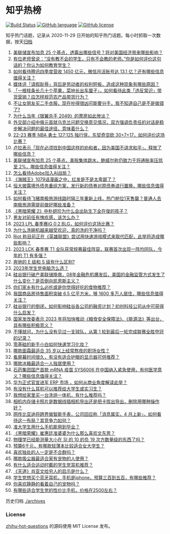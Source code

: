 # 知乎热榜
[![Build Status](https://github.com/ToWeLong/zhihu-hot-questions/workflows/CI/badge.svg)](https://github.com/ToWeLong/zhihu-hot-questions/actions)
[![GitHub language](https://img.shields.io/badge/language-golang-orange.svg)](https://golang.org/)
[![GitHub license](https://img.shields.io/github/license/ToWeLong/zhihu-hot-questions)](https://github.com/ToWeLong/zhihu-hot-questions/blob/main/LICENSE)

知乎热门话题，记录从 2020-11-29 日开始的知乎热门话题。每小时抓取一次数据，按天[归档](./archives)

<!-- BEGIN -->

1. [美联储宣布加息 25 个基点，透露出哪些信号？将对美国经济带来哪些影响？](https://www.zhihu.com/question/591337909)
1. [有位老师曾说：“没有教不会的学生，只有不会教的老师。”你是如何评价这句话的？你认为如何教育学生？](https://www.zhihu.com/question/590620119)
1. [如何看待腾讯四季度营收 1450 亿元，微信月活账号达 13.1 亿？还有哪些信息值得关注？](https://www.zhihu.com/question/591219822)
1. [媒体评「请假耻辱」背后是劳动者的权利短板，造成这种现象有哪些原因？](https://www.zhihu.com/question/591234516)
1. [「一根枝条长几十个苹果，菜地长出车厘子」，如何看待此类「违反常识」带货营销？应怎样规范农产品带货行为？](https://www.zhihu.com/question/589967905)
1. [不让女朋友买二手衣服，现在吵得很凶可能要分手，我不知道自己是不是做错了?](https://www.zhihu.com/question/591062799)
1. [为什么当年《银翼杀手 2049》的票房如此惨淡？](https://www.zhihu.com/question/587208414)
1. [外交部介绍中俄元首就乌克兰问题交换意见情况，双方强调负责任的对话是稳步解决问题的最佳途径，意味着什么？](https://www.zhihu.com/question/591216272)
1. [22-23 赛季 NBA 勇士 127:125 独行侠，东契奇空砍 30+7+17，如何评价这场比赛？](https://www.zhihu.com/question/591336043)
1. [卢拉表示「现在必须找到中国这样的劝和者，因为美国不讲求和平」，释放了哪些信息？](https://www.zhihu.com/question/591168289)
1. [美联储宣布加息 25 个基点，美股集体跳水，鲍威尔称仍致力于将通胀率压低至 2%，哪些信息值得关注？](https://www.zhihu.com/question/591338013)
1. [怎么看待Adobe加入AI战局？](https://www.zhihu.com/question/591146689)
1. [《海贼王》1079话漫画之中，红发是不是太卑鄙了？](https://www.zhihu.com/question/591223030)
1. [恒大披露境外债务重组方案，发行新的债券对原债券进行置换，哪些信息值得关注？](https://www.zhihu.com/question/591305330)
1. [如何看待飞猪南极旅游线路时隔三年重新上线，热门舱位1天售罄？普通人去南极旅游需提前做好哪些准备？](https://www.zhihu.com/question/591157936)
1. [《黑暗荣耀 2》中朴妍珍为什么会出轨生下全在俊的孩子？](https://www.zhihu.com/question/589633003)
1. [男友对前任有愧疚感，该怎么办？](https://www.zhihu.com/question/590774921)
1. [2023 LPL 春季赛iG 0:2 BLG，如何评价这场比赛？](https://www.zhihu.com/question/591246991)
1. [为什么洗碗机越来越受欢迎，真的洗的干净吗？](https://www.zhihu.com/question/591277845)
1. [Riot 称目前正在《英雄联盟》尝试用快速游戏模式来取代匹配，此举将造成哪些影响？](https://www.zhihu.com/question/590731110)
1. [2023 LCK 春季赛 T1 全队获常规赛最佳阵容，联赛首次出现一阵均同队，今年的 T1 有多强？](https://www.zhihu.com/question/591152488)
1. [奔驰的 E 级和 S 级有什么区别?](https://www.zhihu.com/question/352695778)
1. [2023年学生党电脑怎么选？](https://www.zhihu.com/question/587081738)
1. [硅谷银行破产美联储挽救，08年金融危机爆发后，美国的金融监管方式发生了什么变化？是否倒向凯恩斯主义？](https://www.zhihu.com/question/589618175)
1. [你们家乡有什么必吃或是你觉得好吃的食物推荐？](https://www.zhihu.com/question/590678392)
1. [我国商品房待售面积突破 6.5 亿平方米，够 1600 多万人居住，哪些信息值得关注？](https://www.zhihu.com/question/591072890)
1. [硅谷银行的倒闭，如何影响硅谷各公司的融资计划？初创科技公司从中可获得什么启发？](https://www.zhihu.com/question/589617229)
1. [国家发改委表示 2023 年将加快推动《粮食安全保障法》、《能源法》等出台，具有哪些积极意义？](https://www.zhihu.com/question/591233212)
1. [不懂就问，为什么没有见过一支球队，从第 1 轮到最后一轮完成联赛全胜夺冠的记录？](https://www.zhihu.com/question/590729942)
1. [零基础的新手小白如何快速学习化妆？](https://www.zhihu.com/question/585277937)
1. [哪款面霜最适合 35 岁以上经常熬夜的职场女性？](https://www.zhihu.com/question/589635897)
1. [看屏幕时间很久，有没有适合护眼的显示器可供推荐？](https://www.zhihu.com/question/589566203)
1. [哪款冰箱最适合一人独居使用？](https://www.zhihu.com/question/584236034)
1. [石药集团国产首款 mRNA 疫苗 SYS6006 在中国纳入紧急使用，有何医学意义？哪些信息值得关注？](https://www.zhihu.com/question/591162489)
1. [华为正式官宣进军 ERP 市场 ，如何从商业角度解读此举？](https://www.zhihu.com/question/590745766)
1. [有没有什么耳机可以推荐给大学生或实习生？](https://www.zhihu.com/question/588501968)
1. [我想给家里买一台洗烘一体机，有什么推荐吗？](https://www.zhihu.com/question/585426035)
1. [相机内存储卡照片是数据线插相机导出还是把卡拔出导出，删除用哪种操作好？](https://www.zhihu.com/question/589129063)
1. [网传比亚迪将跨界做智能手表，公司回应称「消息属实，4 月上新」，如何看待这一布局？其竞争力如何？](https://www.zhihu.com/question/590941495)
1. [准大学生用什么手机能用到毕业？](https://www.zhihu.com/question/587414566)
1. [《黑暗荣耀》崔惠廷准婆婆为什么那么喜欢文东恩？](https://www.zhihu.com/question/591078953)
1. [物理学已经能测量大小在 SI 的 10 的负 19 次方数量级的东西了吗？](https://www.zhihu.com/question/590947330)
1. [预算6千元，有哪款轻薄本比较适合女大学生？](https://www.zhihu.com/question/588221723)
1. [喜欢独处的人一定是不合群吗？](https://www.zhihu.com/question/589216030)
1. [哪款吸尘器最适合家有宠物的人使用？](https://www.zhihu.com/question/584236013)
1. [有什么适合运动时戴的学生党耳机推荐？](https://www.zhihu.com/question/587096885)
1. [《天道》肖亚文给穷人的启示是什么？](https://www.zhihu.com/question/510889708)
1. [学生党想买个蓝牙耳机，手机是iphone，预算三百到五百，有哪些推荐？](https://www.zhihu.com/question/587386429)
1. [你喜欢静静的看着自己的宠物吗？](https://www.zhihu.com/question/583104532)
1. [有哪些适合学生党的性价比手机，价格在2500左右？](https://www.zhihu.com/question/587611559)

<!-- END -->

历史归档 [./archives](./archives)


### License
[zhihu-hot-questions](https://github.com/towelong/zhihu-hot-questions) 的源码使用 MIT License 发布。